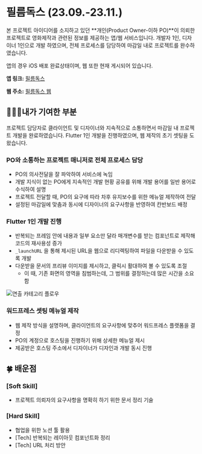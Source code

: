 # 필름독스 (23.09.-23.11.)

본 프로젝트 아이디어를 소지하고 있던 **개인(Product Owner-이하 PO)**이 의뢰한 프로젝트로 영화제작과 관련된 정보를 제공하는 앱/웹 서비스입니다. 
개발자 1인, 디자이너 1인으로 개발 하였으며, 전체 프로세스를 담당하여 마감일 내로 프로젝트를 완수하였습니다.

앱의 경우 iOS 배포 완료상태이며, 웹 또한 현재 게시되어 있습니다.

**앱 링크:** 
[‎필름독스](https://apps.apple.com/kr/app/필름독스/id6474016584)

**웹 주소:**
[필름독스 웹](https://filmdocs.mycafe24.com)


## 👩🏻‍💻내가 기여한 부분

프로젝트 담당자로 클라이언트 및 디자이너와 지속적으로 소통하면서 마감일 내 프로젝트 개발을 완료하였습니다.
Flutter 1인 개발을 진행하였으며, 웹 제작의 초기 셋팅을 도왔습니다.

### PO와 소통하는 프로젝트 매니저로 전체 프로세스 담당

- PO의 의사전달을 잘 파악하여 서비스에 녹임
- 개발 지식이 없는 PO에게 지속적인 개발 현황 공유를 위해 개발 용어를 일반 용어로 수식하여 설명
- 프로젝트 전달할 때, PO의 요구에 따라 차후 유지보수를 위한 메뉴얼 제작하여 전달
- 설정된 마감일에 맞춤과 동시에 디자이너의 요구사항을 반영하여 칸반보드 배정

### Flutter 1인 개발 진행

- 반복되는 프레임 안에 내용과 일부 요소만 달라 매개변수를 받는 컴포넌트로 제작해 코드의 재사용성 증가
- `_launchURL` 을 통해 제시된 URL을 웹으로 리디렉팅하여 파일을 다운받을 수 있도록 개발
- 다운받을 문서의 프리뷰 이미지를 제시하고, 클릭시 활대하여 볼 수 있도록 조절
    - 이 때, 기존 화면의 영역을 침범하는데, 그 범위를 결정하는데 많은 시간을 소요함

 ![연출 카테고리 플로우](https://github.com/user-attachments/assets/5cffafd9-f24b-4860-8c86-8ba2c7626fc5)


### 워드프레스 셋팅 메뉴얼 제작

- 웹 제작 방식을 설명하며, 클라이언트의 요구사항에 맞추어 워드프레스 플랫폼을 결정
- PO의 계정으로 호스팅을 진행하기 위해 상세한 메뉴얼 제시
- 제공받은 호스팅 주소에서 디자이너가 디자인과 개발 동시 진행


## 🍀 배운점

### [Soft Skill]

- 프로젝트 의뢰자의 요구사항을 명확히 하기 위한 문서 정리 기술

### [Hard Skill]

- 협업을 위한 노션 툴 활용
- [Tech] 반복되는 레이아웃 컴포넌트화 정리
- [Tech] URL 처리 방안

